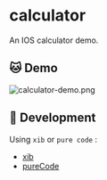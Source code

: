 # calculator

An IOS calculator demo.

## :cat: Demo

![calculator-demo.png](https://i.loli.net/2019/12/08/VyugsvDWARXTmiZ.png)

## :hammer: Development

Using `xib` or `pure code` :

* [xib](https://github.com/mnichangxin/calculator/tree/xib)
* [pureCode](https://github.com/mnichangxin/calculator/tree/pureCode)





